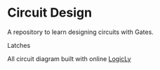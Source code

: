 
# Circuit Design

A repository to learn designing circuits with Gates.

Latches

All circuit diagram built with online [LogicLy](https://logic.ly/demo/)
